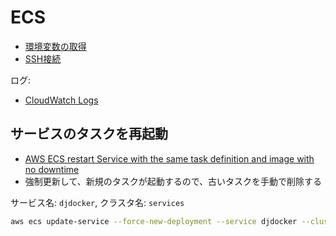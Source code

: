 # ECS

- [環境変数の取得](ECS.environ.md)
- [SSH接続](../../docker/docker.ssh.md)

ログ:

- [CloudWatch Logs](ECS.awslogs.md)


## サービスのタスクを再起動

- [AWS ECS restart Service with the same task definition and image with no downtime](https://stackoverflow.com/questions/42735328/aws-ecs-restart-service-with-the-same-task-definition-and-image-with-no-downtime)
- 強制更新して、新規のタスクが起動するので、古いタスクを手動で削除する

サービス名: `djdocker`, クラスタ名: `services`

~~~bash
aws ecs update-service --force-new-deployment --service djdocker --cluster services --profile spindd
~~~ 
